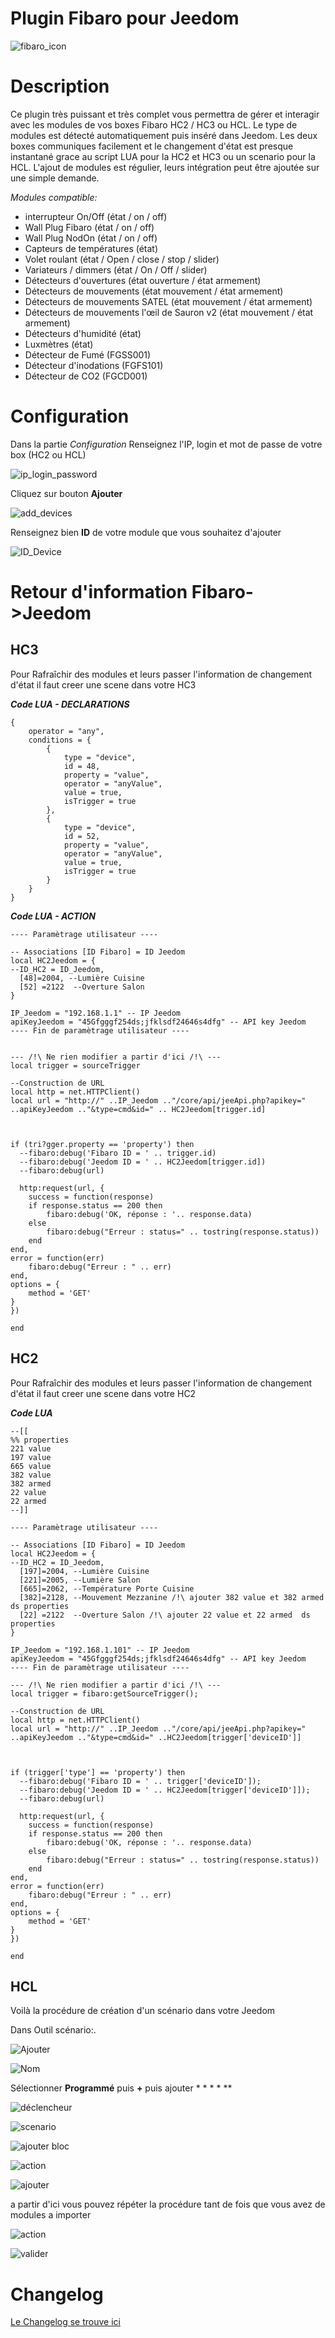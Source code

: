 # Plugin Fibaro pour Jeedom


![fibaro_icon](https://github.com/rems02/fibaro/raw/master/docs/fr_FR/fibaro_icon.png)

Description 
===

Ce plugin très puissant et très complet vous permettra de gérer 
et interagir avec les modules de vos boxes Fibaro HC2 / HC3 ou HCL.
Le type de modules est détecté automatiquement puis inséré dans Jeedom.
Les deux boxes communiques facilement et le changement d'état est presque instantané
grace au script LUA pour la HC2 et HC3 ou un scenario pour la HCL.
L'ajout de modules est régulier, leurs intégration peut être ajoutée sur une simple demande.


_Modules compatible:_
- interrupteur On/Off (état / on / off)
- Wall Plug Fibaro (état / on / off)
- Wall Plug NodOn (état / on / off)
- Capteurs de températures (état)
- Volet roulant  (état / Open / close / stop / slider)
- Variateurs / dimmers (état / On / Off / slider)
- Détecteurs d'ouvertures (état ouverture  / état armement)
- Détecteurs de mouvements (état mouvement  / état armement)
- Détecteurs de mouvements SATEL (état mouvement / état armement)
- Détecteurs de mouvements l'œil de Sauron v2 (état mouvement / état armement)
- Détecteurs d'humidité (état)
- Luxmètres (état)
- Détecteur de Fumé (FGSS001)
- Détecteur d'inodations (FGFS101)
- Détecteur de CO2 (FGCD001)

Configuration
===

Dans la partie _Configuration_ Renseignez l'IP, login et mot de passe de votre box (HC2 ou HCL)

![ip_login_password](https://github.com/rems02/fibaro/raw/master/docs/fr_FR/ip_login_password.PNG)

Cliquez sur bouton **Ajouter**

![add_devices](https://github.com/rems02/fibaro/raw/master/docs/fr_FR/add_devices.PNG)

Renseignez bien **ID** de votre module que vous souhaitez d'ajouter

![ID_Device](https://github.com/rems02/fibaro/raw/master/docs/fr_FR/ID_Device.PNG)

Retour d'information Fibaro->Jeedom
===


HC3
---

Pour Rafraîchir des modules et leurs passer l'information de changement d'état il faut creer une scene dans votre HC3

**_Code LUA - DECLARATIONS_**

```
{
	operator = "any",
	conditions = {
		{
			type = "device",
			id = 48,
			property = "value",
			operator = "anyValue",
			value = true,
			isTrigger = true
		},
		{
			type = "device",
			id = 52,
			property = "value",
			operator = "anyValue",
			value = true,
			isTrigger = true
		}
	}
}
```


**_Code LUA - ACTION_**

```
---- Paramètrage utilisateur ----

-- Associations [ID Fibaro] = ID Jeedom
local HC2Jeedom = {
--ID_HC2 = ID_Jeedom, 
  [48]=2004, --Lumière Cuisine 
  [52] =2122  --Overture Salon  
}

IP_Jeedom = "192.168.1.1" -- IP Jeedom
apiKeyJeedom = "45Gfgggf254ds;jfklsdf24646s4dfg" -- API key Jeedom
---- Fin de paramètrage utilisateur ----


--- /!\ Ne rien modifier a partir d'ici /!\ ---
local trigger = sourceTrigger

--Construction de URL
local http = net.HTTPClient()
local url = "http://" ..IP_Jeedom .."/core/api/jeeApi.php?apikey=" ..apiKeyJeedom .."&type=cmd&id=" .. HC2Jeedom[trigger.id]



if (tri?gger.property == 'property') then
  --fibaro:debug('Fibaro ID = ' .. trigger.id)
  --fibaro:debug('Jeedom ID = ' .. HC2Jeedom[trigger.id])
  --fibaro:debug(url)

  http:request(url, {
    success = function(response)
    if response.status == 200 then
        fibaro:debug('OK, réponse : '.. response.data)
    else
        fibaro:debug("Erreur : status=" .. tostring(response.status))
    end
end,
error = function(err)
    fibaro:debug("Erreur : " .. err)
end,
options = {
    method = 'GET'
}
}) 

end
```


HC2
---

Pour Rafraîchir des modules et leurs passer l'information de changement d'état il faut creer une scene dans votre HC2

**_Code LUA_**

    --[[
    %% properties
    221 value
    197 value
    665 value
    382 value
    382 armed
    22 value
    22 armed
    --]]
    
    ---- Paramètrage utilisateur ----
    
    -- Associations [ID Fibaro] = ID Jeedom
    local HC2Jeedom = {
    --ID_HC2 = ID_Jeedom, 
      [197]=2004, --Lumière Cuisine 
      [221]=2005, --Lumière Salon
      [665]=2062, --Température Porte Cuisine
      [382]=2128, --Mouvement Mezzanine /!\ ajouter 382 value et 382 armed  ds properties
      [22] =2122  --Overture Salon /!\ ajouter 22 value et 22 armed  ds properties  
    }
    
    IP_Jeedom = "192.168.1.101" -- IP Jeedom
    apiKeyJeedom = "45Gfgggf254ds;jfklsdf24646s4dfg" -- API key Jeedom
    ---- Fin de paramètrage utilisateur ----
    
    --- /!\ Ne rien modifier a partir d'ici /!\ ---
    local trigger = fibaro:getSourceTrigger();
    
    --Construction de URL
    local http = net.HTTPClient()
    local url = "http://" ..IP_Jeedom .."/core/api/jeeApi.php?apikey=" ..apiKeyJeedom .."&type=cmd&id=" ..HC2Jeedom[trigger['deviceID']]
    
    
    
    if (trigger['type'] == 'property') then
      --fibaro:debug('Fibaro ID = ' .. trigger['deviceID']);
      --fibaro:debug('Jeedom ID = ' .. HC2Jeedom[trigger['deviceID']]);
      --fibaro:debug(url)
      
      http:request(url, {
    	success = function(response)
		if response.status == 200 then
			fibaro:debug('OK, réponse : '.. response.data)
		else
			fibaro:debug("Erreur : status=" .. tostring(response.status))
		end
	end,
	error = function(err)
		fibaro:debug("Erreur : " .. err)
	end,
	options = {
		method = 'GET'
	}
    }) 

    end


HCL
---
Voilà la procédure de création d'un scénario dans votre Jeedom

Dans Outil scénario:.

![Ajouter](https://github.com/rems02/fibaro/raw/master/docs/fr_FR/1.PNG)

![Nom](https://github.com/rems02/fibaro/raw/master/docs/fr_FR/2.PNG)

Sélectionner **Programmé** puis **+** puis ajouter * * * * **

![déclencheur](https://github.com/rems02/fibaro/raw/master/docs/fr_FR/3.PNG)

![scenario](https://github.com/rems02/fibaro/raw/master/docs/fr_FR/4.PNG)

![ajouter bloc](https://github.com/rems02/fibaro/raw/master/docs/fr_FR/5.PNG)

![action](https://github.com/rems02/fibaro/raw/master/docs/fr_FR/6.PNG)

![ajouter](https://github.com/rems02/fibaro/raw/master/docs/fr_FR/7.PNG)

a partir d'ici vous pouvez répéter la procédure tant de fois que vous avez de modules a importer

![action](https://github.com/rems02/fibaro/raw/master/docs/fr_FR/8.PNG)

![valider](https://github.com/rems02/fibaro/raw/master/docs/fr_FR/9.PNG)

Changelog
===
[Le Changelog se trouve ici](https://rems02.github.io/fibaro/fr_FR/changelog)
